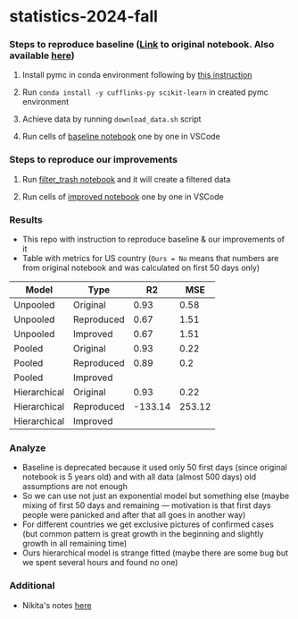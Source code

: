 # statistics-2024-fall

### Steps to reproduce baseline ([Link](baseline_original.ipynb) to original notebook. Also available [here](https://www.kaggle.com/code/hotessy/capri-exponential-model-using-pymc3))

1. Install pymc in conda environment following by [this instruction](https://www.pymc.io/projects/docs/en/stable/installation.html)

2. Run `conda install -y cufflinks-py scikit-learn` in created pymc environment

3. Achieve data by running `download_data.sh` script

4. Run cells of [baseline notebook](baseline_reproduced.ipynb) one by one in VSCode

### Steps to reproduce our improvements

1. Run [filter_trash notebook](filter_trash.ipynb) and it will create a filtered data

2. Run cells of [improved notebook](baseline_improved.ipynb) one by one in VSCode

### Results

- This repo with instruction to reproduce baseline & our improvements of it
- Table with metrics for US country (`Ours = No` means that numbers are from original notebook and was calculated on first 50 days only)

| Model        | Type | R2   | MSE  |
| -------------  | ------------- | ------------- | ------------- |
| Unpooled     | Original   | 0.93    | 0.58   | 
| Unpooled     | Reproduced  | 0.67    | 1.51   | 
| Unpooled     | Improved  | 0.67    | 1.51   | 
| Pooled       | Original   | 0.93    | 0.22   |
| Pooled       | Reproduced  | 0.89    | 0.2    |
| Pooled       | Improved |    |   |
| Hierarchical | Original   | 0.93    | 0.22   |
| Hierarchical | Reproduced  | -133.14 | 253.12 |
| Hierarchical | Improved  | | |

### Analyze

- Baseline is deprecated because it used only 50 first days (since original notebook is 5 years old) and with all data (almost 500 days) old assumptions are not enough
- So we can use not just an exponential model but something else (maybe mixing of first 50 days and remaining — motivation is that first days people were panicked and after that all goes in another way)
- For different countries we get exclusive pictures of confirmed cases (but common pattern is great growth in the beginning and slightly growth in all remaining time)
- Ours hierarchical model is strange fitted (maybe there are some bug but we spent several hours and found no one)

### Additional

- Nikita's notes [here](Nikita's-notes.md)
